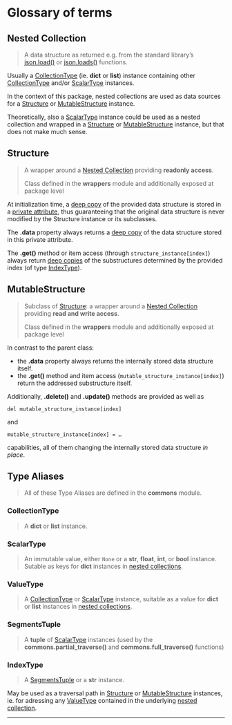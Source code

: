 # Glossary of terms

## Nested Collection

> A data structure as returned e.g. from the standard library’s
> [json.load()] or [json.loads()] functions.

Usually a [CollectionType] (ie. **dict** or **list**) instance containing other
[CollectionType] and/or [ScalarType] instances.

In the context of this package, nested collections are used as data sources for
a [Structure] or [MutableStructure] instance.

Theoretically, also a [ScalarType] instance could be used as a nested collection
and wrapped in a [Structure] or [MutableStructure] instance,
but that does not make much sense.


## Structure

> A wrapper around a [Nested Collection] providing **readonly access**.
>
> Class defined in the **wrappers** module and additionally exposed at package level

At initialization time, a [deep copy] of the provided data structure
is stored in a [private attribute],
thus guaranteeing that the original data structure is never modified
by the Structure instance or its subclasses.

The **.data** property always returns a [deep copy] of
the data structure stored in this private attribute.

The **.get()** method or item access (through `structure_instance[index]`)
always return [deep copies][deep copy] of the substructures determined by the provided index
(of type [IndexType]).


## MutableStructure

> Subclass of [Structure]:
> a wrapper around a [Nested Collection] providing **read and write access**.
>
> Class defined in the **wrappers** module and additionally exposed at package level

In contrast to the parent class:

*   the **.data** property always returns the internally stored data structure itself.
*   the **.get()** method and item access
    (`mutable_structure_instance[index]`) return the addressed substructure itself.

Additionally, **.delete()** and **.update()** methods are provided as well as

    del mutable_structure_instance[index]

and

    mutable_structure_instance[index] = …

capabilities, all of them changing the internally stored data structure _in place_.


## Type Aliases

> All of these Type Aliases are defined in the **commons** module.


### CollectionType

> A **dict** or **list** instance.


### ScalarType

> An immutable value, either `None` or a **str**, **float**, **int**, or **bool**
> instance. Sutable as keys for **dict** instances in [nested collections][Nested Collection].


### ValueType

> A [CollectionType] or [ScalarType] instance, suitable as a value for **dict**
> or **list** instances in [nested collections][Nested Collection].


### SegmentsTuple

> A **tuple** of [ScalarType] instances
> (used by the **commons.partial_traverse()** and **commons.full_traverse()** functions)


### IndexType

> A [SegmentsTuple] or a **str** instance.

May be used as a traversal path in [Structure] or [MutableStructure] instances,
ie. for adressing any [ValueType] contained in the underlying [nested collection][Nested Collection].


* * *
[Nested Collection]: #nested-collection
[private attribute]: https://docs.python.org/3/tutorial/classes.html#tut-private
[deep copy]: https://docs.python.org/3/library/copy.html#copy.deepcopy
[json.load()]: https://docs.python.org/3/library/json.html#json.load
[json.loads()]: https://docs.python.org/3/library/json.html#json.loads
[Structure]: #structure
[MutableStructure]: #mutablestructure
[CollectionType]: #collectiontype
[ScalarType]: #scalartype
[ValueType]: #valuetype
[SegmentsTuple]: #segmentstuple
[IndexType]: #indextype
